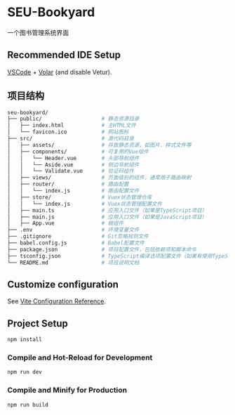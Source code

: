 # SEU-Bookyard

一个图书管理系统界面

## Recommended IDE Setup

[VSCode](https://code.visualstudio.com/) + [Volar](https://marketplace.visualstudio.com/items?itemName=Vue.volar) (and disable Vetur).

## 项目结构

```sh
seu-bookyard/
├── public/                   # 静态资源目录
│   ├── index.html            # 主HTML文件
│   └── favicon.ico           # 网站图标
├── src/                      # 源代码目录
│   ├── assets/               # 存放静态资源，如图片、样式文件等
│   ├── components/           # 可复用的Vue组件
│   │   └── Header.vue        # 头部导航组件
│   │   └── Aside.vue         # 侧边导航组件
│   │   └── Validate.vue      # 验证码组件
│   ├── views/                # 页面级别的组件，通常用于路由映射
│   ├── router/               # 路由配置
│   │   └── index.js          # 路由配置文件
│   ├── store/                # Vuex状态管理仓库
│   │   └── index.js          # Vuex状态管理配置文件
│   ├── main.ts               # 应用入口文件（如果是TypeScript项目）
│   ├── main.js               # 应用入口文件（如果是JavaScript项目）
│   ├── App.vue               # 根组件
├── .env                      # 环境变量文件
├── .gitignore                # Git忽略规则文件
├── babel.config.js           # Babel配置文件
├── package.json              # 项目配置文件，包括依赖项和脚本命令
├── tsconfig.json             # TypeScript编译选项配置文件（如果有使用TypeScript）
└── README.md                 # 项目说明文档
```

## Customize configuration

See [Vite Configuration Reference](https://vite.dev/config/).

## Project Setup

```sh
npm install
```

### Compile and Hot-Reload for Development

```sh
npm run dev
```

### Compile and Minify for Production

```sh
npm run build
```
